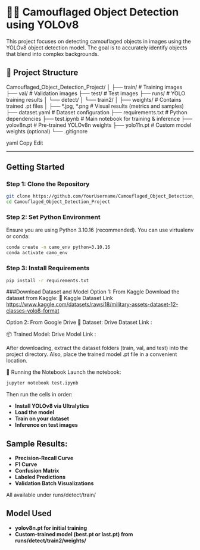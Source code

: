 # 🕵️‍♂️ Camouflaged Object Detection using YOLOv8

This project focuses on detecting camouflaged objects in images using the YOLOv8 object detection model. The goal is to accurately identify objects that blend into complex backgrounds.

## 📂 Project Structure

Camouflaged_Object_Detection_Project/
│
├── train/ # Training images
├── val/ # Validation images
├── test/ # Test images
├── runs/ # YOLO training results
│ └── detect/
│ └── train2/
│ ├── weights/ # Contains trained .pt files
│ ├── *.jpg, *.png # Visual results (metrics and samples)
├── dataset.yaml # Dataset configuration
├── requirements.txt # Python dependencies
├── test.ipynb # Main notebook for training & inference
├── yolov8n.pt # Pre-trained YOLOv8n weights
├── yolo11n.pt # Custom model weights (optional)
└── .gitignore

yaml
Copy
Edit

---

## Getting Started

### Step 1: Clone the Repository

```bash
git clone https://github.com/YourUsername/Camouflaged_Object_Detection_Project.git
cd Camouflaged_Object_Detection_Project
```

### Step 2: Set Python Environment
Ensure you are using Python 3.10.16 (recommended). You can use virtualenv or conda:

```bash
conda create -n camo_env python=3.10.16
conda activate camo_env
```

### Step 3: Install Requirements

```bash
pip install -r requirements.txt
```

###Download Dataset and Model
Option 1: From Kaggle
Download the dataset from Kaggle:
🔗 Kaggle Dataset Link
https://www.kaggle.com/datasets/rawsi18/military-assets-dataset-12-classes-yolo8-format

Option 2: From Google Drive
📁 Dataset: Drive Dataset Link : 

📦 Trained Model: Drive Model Link : 

After downloading, extract the dataset folders (train, val, and test) into the project directory. Also, place the trained model .pt file in a convenient location.

📒 Running the Notebook
Launch the notebook:

```bash
jupyter notebook test.ipynb
```

Then run the cells in order:
- **Install YOLOv8 via Ultralytics**
- **Load the model**
- **Train on your dataset**
- **Inference on test images**
  
## Sample Results:
  - **Precision-Recall Curve**
  - **F1 Curve**
  - **Confusion Matrix**
  - **Labeled Predictions**
  - **Validation Batch Visualizations**

All available under runs/detect/train/

##  Model Used
- **yolov8n.pt for initial training**
- **Custom-trained model (best.pt or last.pt) from runs/detect/train2/weights/**
